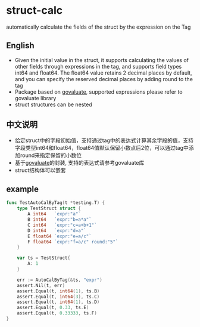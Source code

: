 # struct-calc
automatically calculate the fields of the struct by the expression on the Tag

## English
- Given the initial value in the struct, it supports calculating the values ​​of other fields through expressions in the tag, and supports field types int64 and float64. The float64 value retains 2 decimal places by default, and you can specify the reserved decimal places by adding round to the tag
- Package based on [govaluate](https://github.com/Knetic/govaluate), supported expressions please refer to govaluate library
- struct structures can be nested

## 中文说明
- 给定struct中的字段初始值，支持通过tag中的表达式计算其余字段的值，支持字段类型int64和float64，float64值默认保留小数点后2位，可以通过tag中添加round来指定保留的小数位
- 基于[govaluate](https://github.com/Knetic/govaluate)的封装, 支持的表达式请参考govaluate库
- struct结构体可以嵌套 

## example
```go
func TestAutoCalByTag(t *testing.T) {
	type TestStruct struct {
		A int64   `expr:"a"`
		B int64   `expr:"b=a*a"`
		C int64   `expr:"c=a+b+1"`
		D int64   `expr:"d=a"`
		E float64 `expr:"e=a/c"`
		F float64 `expr:"f=a/c" round:"5"`
	}

	var ts = TestStruct{
		A: 1
	}

	err := AutoCalByTag(&ts, "expr")
	assert.Nil(t, err)
	assert.Equal(t, int64(1), ts.B)
	assert.Equal(t, int64(3), ts.C)
	assert.Equal(t, int64(1), ts.D)
	assert.Equal(t, 0.33, ts.E)
	assert.Equal(t, 0.33333, ts.F)
}
```